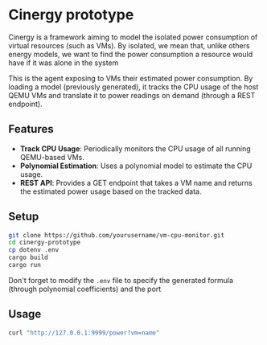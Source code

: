 # Cinergy prototype

Cinergy is a framework aiming to model the isolated power consumption of virtual resources (such as VMs). By isolated, we mean that, unlike others energy models, we want to find the power consumption a resource would have if it was alone in the system

This is the agent exposing to VMs their estimated power consumption.
By loading a model (previously generated), it tracks the CPU usage of the host QEMU VMs and translate it to power readings on demand (through a REST endpoint).

## Features

- **Track CPU Usage**: Periodically monitors the CPU usage of all running QEMU-based VMs.
- **Polynomial Estimation**: Uses a polynomial model to estimate the CPU usage.
- **REST API**: Provides a GET endpoint that takes a VM name and returns the estimated power usage based on the tracked data.

## Setup

```bash
git clone https://github.com/yourusername/vm-cpu-monitor.git
cd cinergy-prototype
cp dotenv .env
cargo build
cargo run
```

Don't forget to modify the ```.env``` file to specify the generated formula (through polynomial coefficients) and the port

## Usage

```bash
curl "http://127.0.0.1:9999/power?vm=name"
```